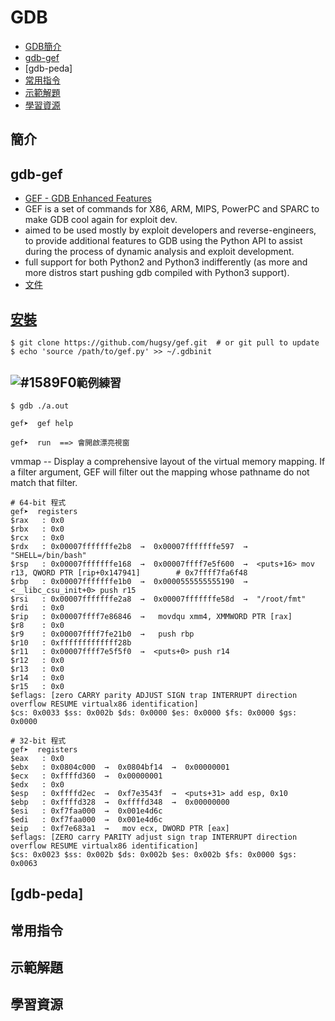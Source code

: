 # GDB
- [GDB簡介](#GDB簡介)
- [gdb-gef](#gdb-gef)
- [gdb-peda]
- [常用指令](#常用指令)
- [示範解題](#示範解題)
- [學習資源](#學習資源)
## 簡介

## gdb-gef
- [GEF - GDB Enhanced Features](https://gef.readthedocs.io/en/master/)
- GEF is a set of commands for X86, ARM, MIPS, PowerPC and SPARC to make GDB cool again for exploit dev. 
- aimed to be used mostly by exploit developers and reverse-engineers, to provide additional features to GDB using the Python API to assist during the process of dynamic analysis and exploit development.
- full support for both Python2 and Python3 indifferently (as more and more distros start pushing gdb compiled with Python3 support).
- [文件](https://gef.readthedocs.io/en/master/)

## [安裝](https://gef.readthedocs.io/en/master/config/)
```
$ git clone https://github.com/hugsy/gef.git  # or git pull to update
$ echo 'source /path/to/gef.py' >> ~/.gdbinit
```

## ![#1589F0](https://via.placeholder.com/15/1589F0/000000?text=+)`範例練習`

```gdb
$ gdb ./a.out

gef➤  gef help

gef➤  run  ==> 會開啟漂亮視窗

```

vmmap -- Display a comprehensive layout of the virtual memory mapping. If a filter argument, GEF will
                             filter out the mapping whose pathname do not match that filter.


```
# 64-bit 程式
gef➤  registers
$rax   : 0x0               
$rbx   : 0x0               
$rcx   : 0x0               
$rdx   : 0x00007fffffffe2b8  →  0x00007fffffffe597  →  "SHELL=/bin/bash"
$rsp   : 0x00007fffffffe168  →  0x00007ffff7e5f600  →  <puts+16> mov r13, QWORD PTR [rip+0x147941]        # 0x7ffff7fa6f48
$rbp   : 0x00007fffffffe1b0  →  0x0000555555555190  →  <__libc_csu_init+0> push r15
$rsi   : 0x00007fffffffe2a8  →  0x00007fffffffe58d  →  "/root/fmt"
$rdi   : 0x0               
$rip   : 0x00007ffff7e86846  →   movdqu xmm4, XMMWORD PTR [rax]
$r8    : 0x0               
$r9    : 0x00007ffff7fe21b0  →   push rbp
$r10   : 0xfffffffffffff28b
$r11   : 0x00007ffff7e5f5f0  →  <puts+0> push r14
$r12   : 0x0               
$r13   : 0x0               
$r14   : 0x0               
$r15   : 0x0               
$eflags: [zero CARRY parity ADJUST SIGN trap INTERRUPT direction overflow RESUME virtualx86 identification]
$cs: 0x0033 $ss: 0x002b $ds: 0x0000 $es: 0x0000 $fs: 0x0000 $gs: 0x0000 
```
```
# 32-bit 程式
gef➤  registers
$eax   : 0x0       
$ebx   : 0x0804c000  →  0x0804bf14  →  0x00000001
$ecx   : 0xffffd360  →  0x00000001
$edx   : 0x0       
$esp   : 0xffffd2ec  →  0xf7e3543f  →  <puts+31> add esp, 0x10
$ebp   : 0xffffd328  →  0xffffd348  →  0x00000000
$esi   : 0xf7faa000  →  0x001e4d6c
$edi   : 0xf7faa000  →  0x001e4d6c
$eip   : 0xf7e683a1  →   mov ecx, DWORD PTR [eax]
$eflags: [ZERO carry PARITY adjust sign trap INTERRUPT direction overflow RESUME virtualx86 identification]
$cs: 0x0023 $ss: 0x002b $ds: 0x002b $es: 0x002b $fs: 0x0000 $gs: 0x0063 
```
## [gdb-peda]
## 常用指令
## 示範解題
## 學習資源
